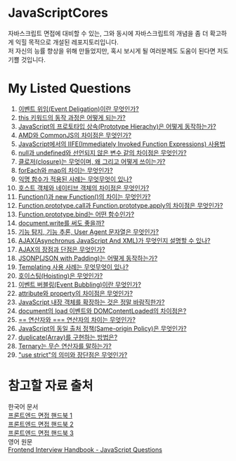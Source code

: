 # JavaScriptCores
자바스크립트 면접에 대비할 수 있는, 그와 동시에 자바스크립트의 개념을 좀 더 확고하게 익힐 목적으로 개설된 레포지토리입니다.   
저 자신의 능률 향상을 위해 만들었지만, 혹시 보시게 될 여러분께도 도움이 된다면 저도 기쁠 것입니다.

# My Listed Questions
1. [이벤트 위임(Event Deligation)이란 무엇인가?](https://github.com/kuman514/JavaScriptCores/blob/main/event%20delegation.html)
2. [this 키워드의 동작 과정은 어떻게 되는가?](https://github.com/kuman514/JavaScriptCores/blob/main/this.html)
3. [JavaScript의 프로토타입 상속(Prototype Hierachy)은 어떻게 동작하는가?](https://github.com/kuman514/JavaScriptCores/blob/main/prototype%20hierachy.html)
4. [AMD와 CommonJS의 차이점은 무엇인가?](https://github.com/kuman514/JavaScriptCores/blob/main/AMD%20vs%20CommonJS.md)
5. [JavaScript에서의 IIFE(Immediately Invoked Function Expressions) 사용법](https://github.com/kuman514/JavaScriptCores/blob/main/function%20iife.html)
6. [null과 undefined와 선언되지 않은 변수 같의 차이점은 무엇인가?](https://github.com/kuman514/JavaScriptCores/blob/main/null%20undefined%20undeclared.html)
7. [클로저(closure)는 무엇이며, 왜 그리고 어떻게 쓰이는가?](https://github.com/kuman514/JavaScriptCores/blob/main/closure.html)
8. [forEach와 map의 차이는 무엇인가?](https://github.com/kuman514/JavaScriptCores/blob/main/foreach%20map.html)
9. [익명 함수가 적용된 사례는 무엇무엇이 있나?](https://github.com/kuman514/JavaScriptCores/blob/main/anonymous%20function.html)
10. [호스트 객체와 네이티브 객체의 차이점은 무엇인가?](https://github.com/kuman514/JavaScriptCores/blob/main/host%20obj%20native%20obj.html)
11. [Function()과 new Function()의 차이는 무엇인가?](https://github.com/kuman514/JavaScriptCores/blob/main/function%20new%20function.html)
12. [Function.prototype.call과 Function.prototype.apply의 차이점은 무엇인가?](https://github.com/kuman514/JavaScriptCores/blob/main/call%20vs%20apply.html)
13. [Function.prototype.bind는 어떤 함수인가?](https://github.com/kuman514/JavaScriptCores/blob/main/bind.html)
14. [document.write를 써도 좋을까?](https://github.com/kuman514/JavaScriptCores/blob/main/document%20write.html)
15. [기능 탐지, 기능 추론, User Agent 문자열은 무엇인가?](https://github.com/kuman514/JavaScriptCores/blob/main/feature%20detection%2C%20feature%20inference%20and%20ua%20string.md)
16. [AJAX(Asynchronus JavaScript And XML)가 무엇인지 설명할 수 있나?](https://github.com/kuman514/JavaScriptCores/blob/main/ajax.md)
17. [AJAX의 장점과 단점은 무엇인가?](https://github.com/kuman514/JavaScriptCores/blob/main/ajax%20advantage%20drawback.md)
18. [JSONP(JSON with Padding)는 어떻게 동작하는가?](https://github.com/kuman514/JavaScriptCores/blob/main/jsonp.md)
19. [Templating 사용 사례는 무엇무엇이 있나?](https://github.com/kuman514/JavaScriptCores/blob/main/templating.html)
20. [호이스팅(Hoisting)은 무엇인가?](https://github.com/kuman514/JavaScriptCores/blob/main/hoisting.html)
21. [이벤트 버블링(Event Bubbling)이란 무엇인가?](https://github.com/kuman514/JavaScriptCores/blob/main/event%20bubbling.html)
22. [attribute와 property의 차이점은 무엇인가?](https://github.com/kuman514/JavaScriptCores/blob/main/attribute%20property.html)
23. [JavaScript 내장 객체를 확장하는 것은 정말 바람직한가?](https://github.com/kuman514/JavaScriptCores/blob/main/builtin%20expansion.md)
24. [document의 load 이벤트와 DOMContentLoaded의 차이점은?](https://github.com/kuman514/JavaScriptCores/blob/main/onload%20domcontentloaded.html)
25. [== 연산자와 === 연산자의 차이는 무엇인가?](https://github.com/kuman514/JavaScriptCores/blob/main/%3D%3D%20vs%20%3D%3D%3D.html)
26. [JavaScript의 동일 출처 정책(Same-origin Policy)은 무엇인가?](https://github.com/kuman514/JavaScriptCores/blob/main/same%20origin%20policy.md)
27. [duplicate(Array)를 구현하는 방법은?](https://github.com/kuman514/JavaScriptCores/blob/main/duplicate.html)
28. [Ternary는 무슨 연산자를 말하는가?](https://github.com/kuman514/JavaScriptCores/blob/main/ternary.html)
29. ["use strict"의 의미와 장단점은 무엇인가?](https://github.com/kuman514/JavaScriptCores/blob/main/use%20strict.html)

# 참고할 자료 출처
한국어 문서   
[프론트엔드 면접 핸드북 1](https://blog.rhostem.com/posts/2020-04-12-fe-interview-handbook-js-1)   
[프론트엔드 면접 핸드북 2](https://blog.rhostem.com/posts/2020-04-13-fe-interview-handbook-js-2)   
[프론트엔드 면접 핸드북 3](https://blog.rhostem.com/posts/2020-04-14-fe-interview-handbook-js-3)   
영어 원문   
[Frontend Interview Handbook - JavaScript Questions](https://github.com/yangshun/front-end-interview-handbook/blob/master/contents/en/javascript-questions.md)